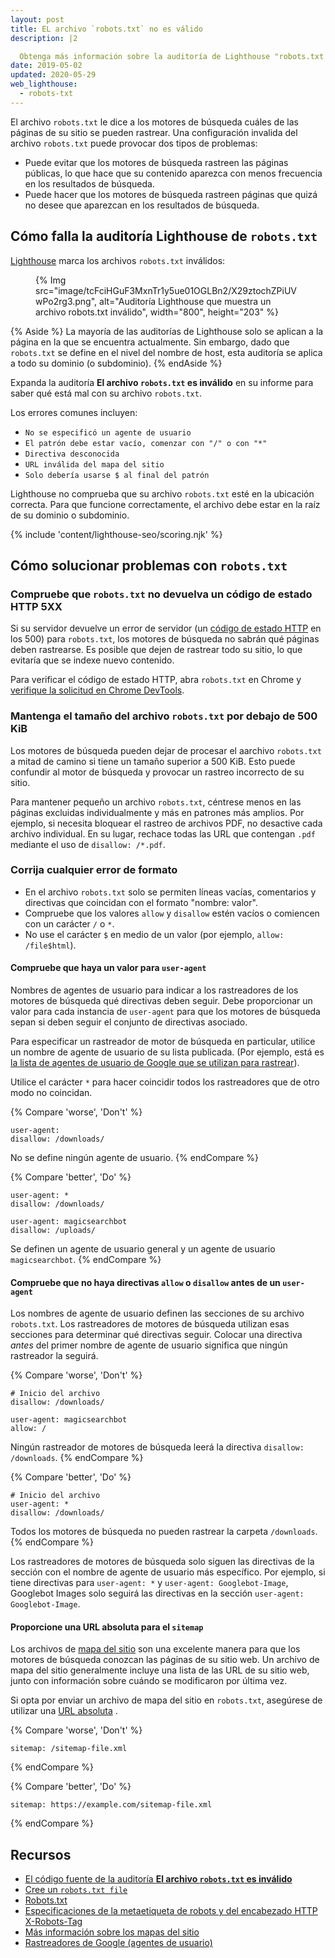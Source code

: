 ```yaml
---
layout: post
title: EL archivo `robots.txt` no es válido
description: |2

  Obtenga más información sobre la auditoría de Lighthouse "robots.txt no es válido".
date: 2019-05-02
updated: 2020-05-29
web_lighthouse:
  - robots-txt
---
```


El archivo `robots.txt` le dice a los motores de búsqueda cuáles de las páginas de su sitio se pueden rastrear. Una configuración invalida del archivo `robots.txt` puede provocar dos tipos de problemas:

- Puede evitar que los motores de búsqueda rastreen las páginas públicas, lo que hace que su contenido aparezca con menos frecuencia en los resultados de búsqueda.
- Puede hacer que los motores de búsqueda rastreen páginas que quizá no desee que aparezcan en los resultados de búsqueda.

## Cómo falla la auditoría Lighthouse  de `robots.txt`

[Lighthouse](https://developers.google.com/web/tools/lighthouse/) marca los archivos `robots.txt` inválidos:

<figure>{% Img src="image/tcFciHGuF3MxnTr1y5ue01OGLBn2/X29ztochZPiUVwPo2rg3.png", alt="Auditoría Lighthouse que muestra un archivo robots.txt inválido", width="800", height="203" %}</figure>

{% Aside %} La mayoría de las auditorías de Lighthouse solo se aplican a la página en la que se encuentra actualmente. Sin embargo, dado que `robots.txt` se define en el nivel del nombre de host, esta auditoría se aplica a todo su dominio (o subdominio). {% endAside %}

Expanda la auditoría **El archivo `robots.txt` es inválido** en su informe para saber qué está mal con su archivo `robots.txt`.

Los errores comunes incluyen:

- `No se especificó un agente de usuario`
- `El patrón debe estar vacío, comenzar con "/" o con "*"`
- `Directiva desconocida`
- `URL inválida del mapa del sitio`
- `Solo debería usarse $ al final del patrón`

Lighthouse no comprueba que su archivo `robots.txt` esté en la ubicación correcta. Para que funcione correctamente, el archivo debe estar en la raíz de su dominio o subdominio.

{% include 'content/lighthouse-seo/scoring.njk' %}

## Cómo solucionar problemas con `robots.txt`

### Compruebe que `robots.txt` no devuelva un código de estado HTTP 5XX

Si su servidor devuelve un error de servidor (un [código de estado HTTP](/http-status-code) en los 500) para `robots.txt`, los motores de búsqueda no sabrán qué páginas deben rastrearse. Es posible que dejen de rastrear todo su sitio, lo que evitaría que se indexe nuevo contenido.

Para verificar el código de estado HTTP, abra `robots.txt` en Chrome y [verifique la solicitud en Chrome DevTools](https://developer.chrome.com/docs/devtools/network/reference/#analyze).

### Mantenga el tamaño del archivo `robots.txt` por debajo de 500 KiB

Los motores de búsqueda pueden dejar de procesar el aarchivo `robots.txt` a mitad de camino si tiene un tamaño superior a 500 KiB. Esto puede confundir al motor de búsqueda y provocar un rastreo incorrecto de su sitio.

Para mantener pequeño un archivo `robots.txt`, céntrese menos en las páginas excluidas individualmente y más en patrones más amplios. Por ejemplo, si necesita bloquear el rastreo de archivos PDF, no desactive cada archivo individual. En su lugar, rechace todas las URL que contengan `.pdf` mediante el uso de `disallow: /*.pdf`.

### Corrija cualquier error de formato

- En el archivo `robots.txt` solo se permiten líneas vacías, comentarios y directivas que coincidan con el formato "nombre: valor".
- Compruebe que los valores `allow` y `disallow` estén vacíos o comiencen con un carácter `/` o `*`.
- No use el carácter `$` en medio de un valor (por ejemplo, `allow: /file$html`).

#### Compruebe que haya un valor para `user-agent`

Nombres de agentes de usuario para indicar a los rastreadores de los motores de búsqueda qué directivas deben seguir. Debe proporcionar un valor para cada instancia de `user-agent` para que los motores de búsqueda sepan si deben seguir el conjunto de directivas asociado.

Para especificar un rastreador de motor de búsqueda en particular, utilice un nombre de agente de usuario de su lista publicada. (Por ejemplo, está es [la lista de agentes de usuario de Google que se utilizan para rastrear](https://support.google.com/webmasters/answer/1061943)).

Utilice el carácter `*` para hacer coincidir todos los rastreadores que de otro modo no coincidan.

{% Compare 'worse', 'Don\'t' %}

```text
user-agent:
disallow: /downloads/
```

No se define ningún agente de usuario. {% endCompare %}

{% Compare 'better', 'Do' %}

```text
user-agent: *
disallow: /downloads/

user-agent: magicsearchbot
disallow: /uploads/
```

Se definen un agente de usuario general y un agente de usuario `magicsearchbot`. {% endCompare %}

#### Compruebe que no haya directivas `allow` o `disallow` antes de un `user-agent`

Los nombres de agente de usuario definen las secciones de su archivo `robots.txt`. Los rastreadores de motores de búsqueda utilizan esas secciones para determinar qué directivas seguir. Colocar una directiva *antes* del primer nombre de agente de usuario significa que ningún rastreador la seguirá.

{% Compare 'worse', 'Don\'t' %}

```text
# Inicio del archivo
disallow: /downloads/

user-agent: magicsearchbot
allow: /
```

Ningún rastreador de motores de búsqueda leerá la directiva `disallow: /downloads`. {% endCompare %}

{% Compare 'better', 'Do' %}

```text
# Inicio del archivo
user-agent: *
disallow: /downloads/
```

Todos los motores de búsqueda no pueden rastrear la carpeta `/downloads`. {% endCompare %}

Los rastreadores de motores de búsqueda solo siguen las directivas de la sección con el nombre de agente de usuario más específico. Por ejemplo, si tiene directivas para `user-agent: *` y `user-agent: Googlebot-Image`, Googlebot Images solo seguirá las directivas en la sección `user-agent: Googlebot-Image`.

#### Proporcione una URL absoluta para el `sitemap`

Los archivos de [mapa del sitio](https://support.google.com/webmasters/answer/156184) son una excelente manera para que los motores de búsqueda conozcan las páginas de su sitio web. Un archivo de mapa del sitio generalmente incluye una lista de las URL de su sitio web, junto con información sobre cuándo se modificaron por última vez.

Si opta por enviar un archivo de mapa del sitio en `robots.txt`, asegúrese de utilizar una [URL absoluta](https://tools.ietf.org/html/rfc3986#page-27) .

{% Compare 'worse', 'Don\'t' %}

```text
sitemap: /sitemap-file.xml
```

{% endCompare %}

{% Compare 'better', 'Do' %}

```text
sitemap: https://example.com/sitemap-file.xml
```

{% endCompare %}

## Recursos

- [El código fuente de la auditoría **El archivo `robots.txt` es inválido**](https://github.com/GoogleChrome/lighthouse/blob/master/lighthouse-core/audits/seo/robots-txt.js)
- [Cree un `robots.txt file`](https://support.google.com/webmasters/answer/6062596)
- [Robots.txt](https://moz.com/learn/seo/robotstxt)
- [Especificaciones de la metaetiqueta de robots y del encabezado HTTP X-Robots-Tag](https://developers.google.com/search/reference/robots_meta_tag)
- [Más información sobre los mapas del sitio](https://support.google.com/webmasters/answer/156184)
- [Rastreadores de Google (agentes de usuario)](https://support.google.com/webmasters/answer/1061943)
